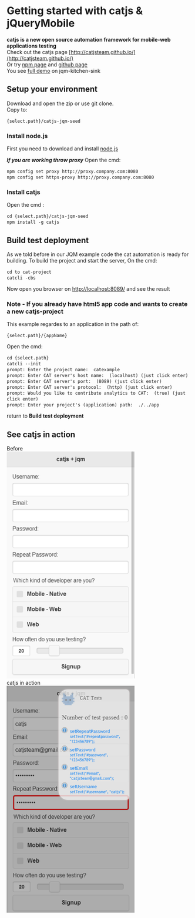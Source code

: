 # Getting started with catjs & jQueryMobile

**catjs is a new open source automation framework for mobile-web applications testing**  
Check out the catjs page [http://catjsteam.github.io/](http://catjsteam.github.io/)  
Or try [npm page](https://www.npmjs.org/package/catjs) and [github page](https://github.com/catjsteam/catjs)  
You see [full demo](http://catjsteam.github.io/examples/jqm/index.html) on jqm-kitchen-sink  

## Setup your environment

Download and open the zip or use git clone.  
Copy to:
	
	{select.path}/catjs-jqm-seed
	

### Install node.js

First you need to download and install [node.js](http://nodejs.org/)  

_**If you are working throw proxy**_
Open the cmd:

	npm config set proxy http://proxy.company.com:8080
	npm config set https-proxy http://proxy.company.com:8080


### Install catjs

Open the cmd : 
	
	cd {select.path}/catjs-jqm-seed
	npm install -g catjs


## Build test deployment

As we told before in our JQM example code the cat automation is ready for building.
To build the project and start the server, On the cmd: 

	cd to cat-project
	catcli -cbs
	
Now open you browser on [http://localhost:8089/](http://localhost:8089/) and see the result  
  
  
  
### Note - If you already have html5 app code and wants to create a new catjs-project

This example regardes to an application in the path of:

	{select.path}/{appName}

Open the cmd:
	
	cd {select.path}
	catcli --init
	prompt: Enter the project name:  catexample
	prompt: Enter CAT server's host name:  (localhost) (just click enter)
	prompt: Enter CAT server's port:  (8089) (just click enter)
	prompt: Enter CAT server's protocol:  (http) (just click enter)
	prompt: Would you like to contribute analytics to CAT:  (true) (just click enter)
	prompt: Enter your project's (application) path:  ./../app

return to **Build test deployment**


## See catjs in action

Before  
![alt text](https://raw.githubusercontent.com/ransnir/catjs-jqm-seed/master/index.png "index.html")  
catjs in action  
![alt text](https://raw.githubusercontent.com/ransnir/catjs-jqm-seed/master/cat_in_action.png "catjs in action")

